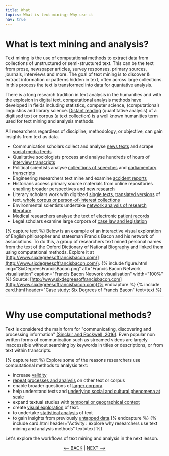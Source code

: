 ```yaml
---
title: What
topics: What is text mining; Why use it
nav: true
---
```


# What is text mining and analysis?

Text mining is the use of computational methods to extract data from collections of unstructured or semi-structured text.  This can be the text from prose, newspaper articles, survey responses, primary sources, journals, interviews and more. The goal of text mining is to discover & extract information or patterns hidden in text, often across large collections. In this process the text is transformed into data for quantative analysis.

There is a long research tradition in text analysis in the humanities and with the explosion in digital text, computational analysis methods have developed in fields including statistics, computer science, (computational) linguistics and library science.  [Distant reading](https://www.cambridge.org/core/journals/pmla/article/race-and-distant-reading/6646170D88722BB195E40D4352BCDA1A) (quantitative analysis) of a digitised text or corpus (a text collection) is a well known humanities term used for text mining and analysis methods. 

All researchers regardless of discipline, methodology, or objective, can gain insights from text as data.
- Communication scholars collect and analyse [news texts](https://doi-org.libraryproxy.griffith.edu.au/10.1080/17524032.2015.1056542) and scrape [social media feeds](https://doi-org.libraryproxy.griffith.edu.au/10.1080/13669877.2019.1673798)
- Qualitative sociologists process and analyse hundreds of hours of [interview transcripts](https://research-repository.griffith.edu.au/handle/10072/386927) 
- Political scientists analyse [collections of speeches](https://research-repository.griffith.edu.au/handle/10072/401011) and [parliamentary transcripts](https://doi.org/10.1017/S0738248016000304)
- Engineering researchers text mine and examine [accident reports](https://ieeexplore-ieee-org.libraryproxy.griffith.edu.au/document/7277059)
- Historians access primary source materials from online repositories enabling broader perspectives and [new research](https://research-repository.griffith.edu.au/handle/10072/380293)
- Literary scholars work with digitized [single texts](https://academic-oup-com.libraryproxy.griffith.edu.au/dsh/article/32/suppl_1/i17/2755123), [translated versions](https://doi.org/10.1093/llc/fqw027) of text, [whole corpus or person-of-interest collections](https://publications.hse.ru/en/chapters/158772968)
- Environmental scientists undertake [network analysis of research literature](https://research-repository.griffith.edu.au/handle/10072/403109)
- Medical researchers analyse the text of electronic [patient records](https://link-springer-com.libraryproxy.griffith.edu.au/book/10.1007/978-3-319-78503-5)
- Legal scholars examine large corpora of [case law and legislation](https://www-annualreviews-org.libraryproxy.griffith.edu.au/doi/10.1146/annurev-lawsocsci-052720-121843#_i9)

{% capture text %}
Below is an example of an interactive visual exploration of English philosopher and statesman Francis Bacon and his network of associations. To do this, a group of researchers text mined personal names from the text of the Oxford Dictionary of National Biography and linked them using computational methods.  Explore it at [http://www.sixdegreesoffrancisbacon.com/](http://www.sixdegreesoffrancisbacon.com/).
{% include figure.html img="SixDegreesFrancisBacon.png" alt="Francis Bacon Network visualisation" caption="Francis Bacon Network visualisation" width="100%" %}
Source: [http://www.sixdegreesoffrancisbacon.com](http://www.sixdegreesoffrancisbacon.com){% endcapture %} {% include card.html header="Case study: Six Degrees of Francis Bacon" text=text %}

-----

# Why use computational methods?

Text is considered the main form for "communicating, discovering and processing information" [(Sinclair and Rockwell, 2016)](https://ebookcentral-proquest-com.libraryproxy.griffith.edu.au/lib/griffith/detail.action?docID=4093339).  Even popular non written forms of communication such as streamed videos are largely inaccessible without searching by keywords in titles or descriptions, or from text within transcripts.  

{% capture text %}
Explore some of the reasons researchers use computational methods to analysis text:
- increase [validity](https://doi-org.libraryproxy.griffith.edu.au/10.1177%2F1466138117725340)
- [repeat processes and analysis](https://glam-workbench.net/hansard/) on other text or corpus
- enable broader questions of [larger corpora](https://muso.arts.gla.ac.uk/index.html)
- help understand texts and [underlying social and cultural phenomena at scale](https://ebookcentral-proquest-com.libraryproxy.griffith.edu.au/lib/griffith/detail.action?docID=5772971)
- expand textual studies with [temporal or geographical context](https://glam-workbench.net/web-archives/#exploring-change-over-time)
- create [visual exploration](http://dh.library.yale.edu/projects/vogue/) of text.
- to undertake [statistical analysis](https://journals-sagepub-com.libraryproxy.griffith.edu.au/doi/pdf/10.1177/1532673X02030002003) of text
- to gain insights from previously [untapped data](https://search.informit.org/doi/pdf/10.3316/agispt.20210727050654).{% endcapture %} {% include card.html header="Activity : explore why researchers use text mining and analysis methods" text=text %}

Let's explore the workflows of text mining and analysis in the next lesson.

<p align="center">
  <a href="https://griffithunilibrary.github.io/intro-text-mining-analysis/"><-- BACK</a> |
  <a href="https://griffithunilibrary.github.io/intro-text-mining-analysis/content/2-how.html">NEXT --></a>
</p>
